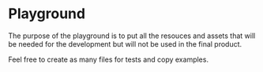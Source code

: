 # Playground

The purpose of the playground is to put all the resouces and assets that will be needed for the development but will not be used in the final product.

Feel free to create as many files for tests and copy examples.
